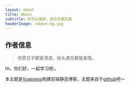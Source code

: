```yaml
---
layout: about
title: About
subtitle: 你可以很好，但你无需完美
headerImage: /about-bg.jpg
---
```


## 作者信息

> 但愿日子都是清透，抬头遇见都是柔情。

Hi，你们好，一起学习吧:。

本主题是[Vuepress](https://www.vuepress.cn/)构建前端静态博客，主题来自于[github](https://github.com/youdeliang/vuepress-theme-melodydl)吧～
